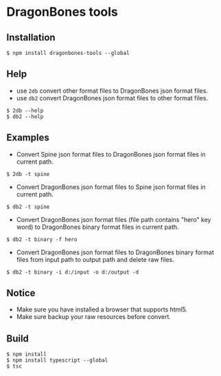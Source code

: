 # DragonBones tools

## Installation

```
$ npm install dragonbones-tools --global
```

## Help

* use `2db` convert other format files to DragonBones json format files.
* use `db2` convert DragonBones json format files to other format files.

```
$ 2db --help
$ db2 --help
```

## Examples
* Convert Spine json format files to DragonBones json format files in current path.
```
$ 2db -t spine
```
* Convert DragonBones json format files to Spine json format files in current path.
```
$ db2 -t spine
```
* Convert DragonBones json format files (file path contains "hero" key word) to DragonBones binary format files in current path.
```
$ db2 -t binary -f hero
```
* Convert DragonBones json format files to DragonBones binary format files from input path to output path and delete raw files.
```
$ db2 -t binary -i d:/input -o d:/output -d
```

## Notice
* Make sure you have installed a browser that supports html5.
* Make sure backup your raw resources before convert.

## Build
```
$ npm install
$ npm install typescript --global
$ tsc
```